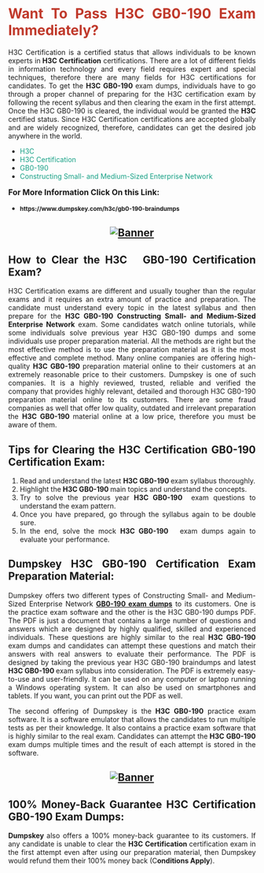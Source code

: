 <h1 style="text-align: justify;"><span style="color:#c0392b;"><strong>Want To Pass H3C GB0-190 Exam Immediately?</strong></span></h1>

<p style="text-align: justify;">H3C Certification is a certified status that allows individuals to be known experts in<strong> H3C Certification</strong> certifications. There are a lot of different fields in information technology and every field requires expert and special techniques, therefore there are many fields for H3C certifications for candidates. To get the <strong>H3C GB0-190 </strong>exam dumps, individuals have to go through a proper channel of preparing for the H3C certification exam by following the recent syllabus and then clearing the exam in the first attempt. Once the H3C GB0-190 is cleared, the individual would be granted the <strong>H3C</strong> certified status. Since H3C Certification certifications are accepted globally and are widely recognized, therefore, candidates can get the desired job anywhere in the world.</p>

<ul>
	<li style="text-align: justify;"><span style="color:#16a085;">H3C</span></li>
	<li style="text-align: justify;"><span style="color:#16a085;">H3C Certification  </span></li>
	<li style="text-align: justify;"><span style="color:#16a085;">GB0-190</span></li>
	<li style="text-align: justify;"><span style="color:#16a085;">Constructing Small- and Medium-Sized Enterprise Network</span></li>
</ul>

<p style="text-align: justify;"><span style="font-size:16px;"><strong>For More Information Click On this Link:</strong></span></p>

<ul>
	<li style="text-align: justify;"><span style="font-size:12px;"><strong>https://www.dumpskey.com/h3c/gb0-190-braindumps</strong></span></li>
</ul>

<h2 style="text-align: center;"><a href="https://www.dumpskey.com/h3c/gb0-190-braindumps"><img src="http://soperdoper.com/search_portal/uploads/general_banners/1562740316_Untitled_Linked_Comp_01.gif" alt="Banner"/></a></h2>

<h2 style="text-align: justify;"><strong>How to Clear the H3C   GB0-190 Certification Exam?</strong></h2>

<p style="text-align: justify;">H3C Certification exams are different and usually tougher than the regular exams and it requires an extra amount of practice and preparation. The candidate must understand every topic in the latest syllabus and then prepare for the <strong>H3C GB0-190 Constructing Small- and Medium-Sized Enterprise Network</strong> exam. Some candidates watch online tutorials, while some individuals solve previous year H3C GB0-190 dumps and some individuals use proper preparation material. All the methods are right but the most effective method is to use the preparation material as it is the most effective and complete method. Many online companies are offering high-quality <strong>H3C GB0-190 </strong>preparation material online to their customers at an extremely reasonable price to their customers. Dumpskey is one of such companies. It is a highly reviewed, trusted, reliable and verified the company that provides highly relevant, detailed and thorough H3C GB0-190 preparation material online to its customers. There are some fraud companies as well that offer low quality, outdated and irrelevant preparation the <strong>H3C GB0-190 </strong>material online at a low price, therefore you must be aware of them.</p>

<h2 style="text-align: justify;"><strong>Tips for Clearing the H3C Certification GB0-190 Certification Exam:</strong></h2>

<ol>
	<li style="text-align: justify;">Read and understand the latest <strong>H3C GB0-190 </strong>exam syllabus thoroughly.</li>
	<li style="text-align: justify;">Highlight the<strong> H3C GB0-190 </strong>main topics and understand the concepts.</li>
	<li style="text-align: justify;">Try to solve the previous year <strong>H3C GB0-190 </strong> exam questions to understand the exam pattern.</li>
	<li style="text-align: justify;">Once you have prepared, go through the syllabus again to be double sure.</li>
	<li style="text-align: justify;">In the end, solve the mock <strong>H3C GB0-190  </strong> exam dumps again to evaluate your performance.</li>
</ol>

<h2 style="text-align: justify;"><strong>Dumpskey H3C GB0-190 Certification Exam Preparation Material:</strong></h2>

<p style="text-align: justify;">Dumpskey offers two different types of Constructing Small- and Medium-Sized Enterprise Network <strong><a href="https://www.dumpskey.com/h3c/gb0-190-braindumps">GB0-190 exam dumps</a></strong> to its customers. One is the practice exam software and the other is the H3C GB0-190 dumps PDF. The PDF is just a document that contains a large number of questions and answers which are designed by highly qualified, skilled and experienced individuals. These questions are highly similar to the real <strong>H3C GB0-190</strong> exam dumps and candidates can attempt these questions and match their answers with real answers to evaluate their performance. The PDF is designed by taking the previous year H3C GB0-190 braindumps and latest <strong>H3C GB0-190 </strong>exam syllabus into consideration. The PDF is extremely easy-to-use and user-friendly. It can be used on any computer or laptop running a Windows operating system. It can also be used on smartphones and tablets. If you want, you can print out the PDF as well.</p>

<p style="text-align: justify;">The second offering of Dumpskey is the<strong> H3C GB0-190</strong> practice exam software. It is a software emulator that allows the candidates to run multiple tests as per their knowledge. It also contains a practice exam software that is highly similar to the real exam. Candidates can attempt the<strong> H3C GB0-190</strong> exam dumps multiple times and the result of each attempt is stored in the software.</p>

<h2 style="text-align: center;"><a href="https://www.dumpskey.com/h3c/gb0-190-braindumps"><img src="http://soperdoper.com/search_portal/uploads/general_banners/1562743625_8ppZk49y_HM0oke96j0cic4OdOo.jpg" alt="Banner"/></a></h2>

<h2 style="text-align: justify;"><strong>100% Money-Back Guarantee H3C Certification GB0-190 Exam Dumps:</strong></h2>

<p style="text-align: justify;"><strong>Dumpskey </strong>also offers a 100% money-back guarantee to its customers. If any candidate is unable to clear the <strong>H3C Certification </strong>certification exam in the first attempt even after using our preparation material, then Dumpskey would refund them their 100% money back (C<strong>onditions Apply</strong>).</p>
